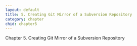 ```yaml
---
layout: default
title: 5. Creating Git Mirror of a Subversion Repository
category: chapter
chid: chapter5
---
```

Chapter 5. Creating Git Mirror of a Subversion Repository